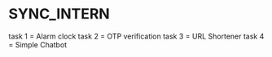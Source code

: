 # SYNC_INTERN

task 1 = Alarm clock
task 2 = OTP verification
task 3 = URL Shortener
task 4 = Simple Chatbot
